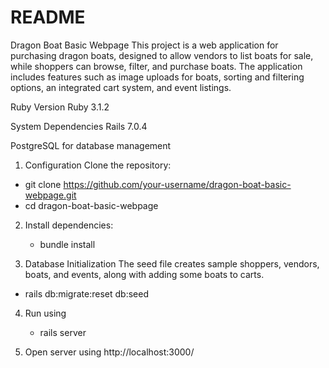 # README

Dragon Boat Basic Webpage
This project is a web application for purchasing dragon boats, designed to allow vendors to list boats for sale, while shoppers can browse, filter, and purchase boats. The application includes features such as image uploads for boats, sorting and filtering options, an integrated cart system, and event listings.

Ruby Version
Ruby 3.1.2

System Dependencies
Rails 7.0.4

PostgreSQL for database management

1. Configuration
Clone the repository:
  - git clone https://github.com/your-username/dragon-boat-basic-webpage.git
  - cd dragon-boat-basic-webpage

2. Install dependencies:
   - bundle install
  
3. Database Initialization
The seed file creates sample shoppers, vendors, boats, and events, along with adding some boats to carts.
  - rails db:migrate:reset db:seed

4. Run using
   - rails server
  
5. Open server using http://localhost:3000/
